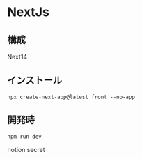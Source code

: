 # NextJs

## 構成

Next14<br>

## インストール

```
npx create-next-app@latest front --no-app
```

## 開発時

```
npm run dev
```

notion secret
